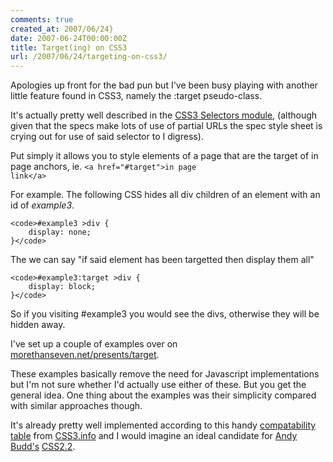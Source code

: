 ```yaml
---
comments: true
created_at: 2007/06/24}
date: 2007-06-24T00:00:00Z
title: Target(ing) on CSS3
url: /2007/06/24/targeting-on-css3/
---
```


Apologies up front for the bad pun but I've been busy playing with another little feature found in CSS3, namely the :target pseudo-class.

It's actually pretty well described in the [CSS3 Selectors module](http://www.w3.org/TR/2001/CR-css3-selectors-20011113/#target-pseudo), (although given that the specs make lots of use of partial URLs the spec style sheet is crying out for use of said selector to I digress).

Put simply it allows you to style elements of a page that are the target of in page anchors, ie. <code>&lt;a href="\#target"&gt;in page link&lt;/a&gt;</code>

For example. The following CSS hides all div children of an element with an id of *example3*.

    <code>#example3 >div {
        display: none;
    }</code>

The we can say "if said element has been targetted then display them all"

    <code>#example3:target >div {
        display: block;
    }</code>

So if you visiting \#example3 you would see the divs, otherwise they will be hidden away.

I've set up a couple of examples over on [morethanseven.net/presents/target](http://morethanseven.net/presents/target).

These examples basically remove the need for Javascript implementations but I'm not sure whether I'd actually use either of these. But you get the general idea. One thing about the examples was their simplicity compared with similar approaches though.

It's already pretty well implemented according to this handy [compatability table](http://www.css3.info/modules/selector-compat) from [CSS3.info](http://www.css3.info/) and I would imagine an ideal candidate for [Andy Budd's](http://andybudd.com) [CSS2.2](http://www.andybudd.com/archives/2007/05/css22/).
